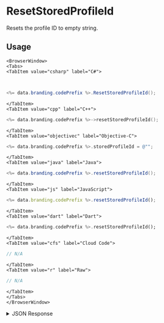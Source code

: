 # ResetStoredProfileId

Resets the profile ID to empty string.

## Usage

```mdx-code-block
<BrowserWindow>
<Tabs>
<TabItem value="csharp" label="C#">
```

```csharp


<%= data.branding.codePrefix %>.ResetStoredProfileId();
```

```mdx-code-block
</TabItem>
<TabItem value="cpp" label="C++">
```

```cpp
<%= data.branding.codePrefix %>->resetStoredProfileId();
```

```mdx-code-block
</TabItem>
<TabItem value="objectivec" label="Objective-C">
```

```objectivec
<%= data.branding.codePrefix %>.storedProfileId = @"";
```

```mdx-code-block
</TabItem>
<TabItem value="java" label="Java">
```

```java
<%= data.branding.codePrefix %>.resetStoredProfileId();
```

```mdx-code-block
</TabItem>
<TabItem value="js" label="JavaScript">
```

```javascript
<%= data.branding.codePrefix %>.resetStoredProfileId();
```


```mdx-code-block
</TabItem>
<TabItem value="dart" label="Dart">
```

```dart
<%= data.branding.codePrefix %>.resetStoredProfileId();
```

```mdx-code-block
</TabItem>
<TabItem value="cfs" label="Cloud Code">
```

```javascript
// N/A
```

```mdx-code-block
</TabItem>
<TabItem value="r" label="Raw">
```

```javascript
// N/A
```

```mdx-code-block
</TabItem>
</Tabs>
</BrowserWindow>
```

<details>
<summary>JSON Response</summary>

```javascript
<%= data.branding.codePrefix %>.resetStoredProfileId();
```
</details>

